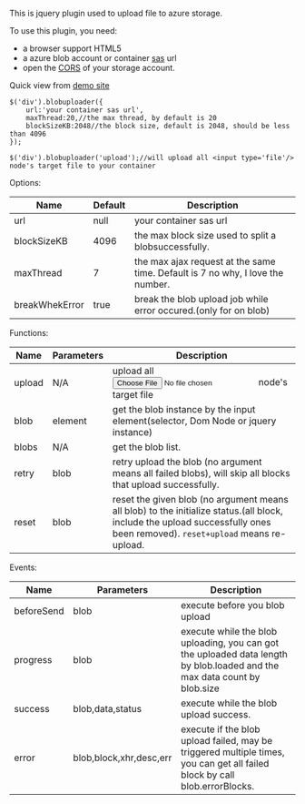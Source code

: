 This is jquery plugin used to upload file to azure storage. 

To use this plugin, you need:

+ a browser support HTML5
+ a azure blob account or container [sas](http://www.orcame.com/blog/2013/12/29/windows-azure-sas-introduce/) url
+ open the [CORS](http://blogs.msdn.com/b/windowsazurestorage/archive/2013/11/27/windows-azure-storage-release-introducing-cors-json-minute-metrics-and-more.aspx) of your storage account.


Quick view from [demo site](http://www.orcame.com/jquery-blobuploader)


	$('div').blobuploader({
		url:'your container sas url',
		maxThread:20,//the max thread, by default is 20
		blockSizeKB:2048//the block size, default is 2048, should be less than 4096
	});

	$('div').blobuploader('upload');//will upload all <input type='file'/> node's target file to your container


Options:

Name|Default|Description
---|---|---
url|null|your container sas url
blockSizeKB|4096|the max block size used to split a blobsuccessfully.
maxThread|7|the max ajax request at the same time. Default is 7 no why, I love the number.
breakWhekError|true|break the blob upload job while error occured.(only for on blob)


Functions:

Name|Parameters|Description
---|---|---
upload|N/A|upload all <input type='file'/> node's target file
blob|element|get the blob instance by the input element(selector, Dom Node or jquery instance)
blobs|N/A|get the blob list.
retry|blob|retry upload the blob (no argument means all failed blobs), will skip all blocks that upload successfully.
reset|blob|reset the given blob (no argument means all blob) to the initialize status.(all block, include the upload successfully ones been removed). `reset+upload` means re-upload.

Events:

Name|Parameters|Description
---|---|---
beforeSend|blob|execute before you blob upload
progress|blob|execute while the blob uploading, you can got the uploaded data length by blob.loaded and the max data count by blob.size
success|blob,data,status|execute while the blob upload success.
error|blob,block,xhr,desc,err|execute if the blob upload failed, may be triggered multiple times, you can get all failed block by call blob.errorBlocks.

